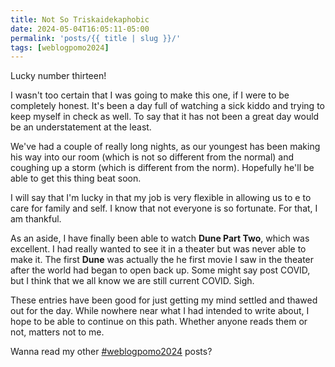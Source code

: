```yaml
---
title: Not So Triskaidekaphobic
date: 2024-05-04T16:05:11-05:00
permalink: 'posts/{{ title | slug }}/'
tags: [weblogpomo2024]
---
```

Lucky number thirteen!

I wasn't too certain that I was going to make this one, if I were to be completely honest. It's been a day full of watching a sick kiddo and trying to keep myself in check as well. To say that it has not been a great day would be an understatement at the least.

We've had a couple of really long nights, as our youngest has been making his way into our room (which is not so different from the normal) and coughing up a storm (which is different from the norm). Hopefully he'll be able to get this thing beat soon.

I will say that I'm lucky in that my job is very flexible in allowing us to e to care for family and self. I know that not everyone is so fortunate. For that, I am thankful. 

As an aside, I have finally been able to watch **Dune Part Two**, which was excellent. I had really wanted to see it in a theater but was never able to make it. The first **Dune** was actually the he first movie I saw in the theater after the world had began to open back up. Some might say post COVID, but I think that we all know we are still current COVID. Sigh. 

These entries have been good for just getting my mind settled and thawed out for the day. While nowhere near what I had intended to write about, I hope to be able to continue on this path. Whether anyone reads them or not, matters not to me. 

Wanna read my other [#weblogpomo2024](/tags/weblogpomo2024) posts?
